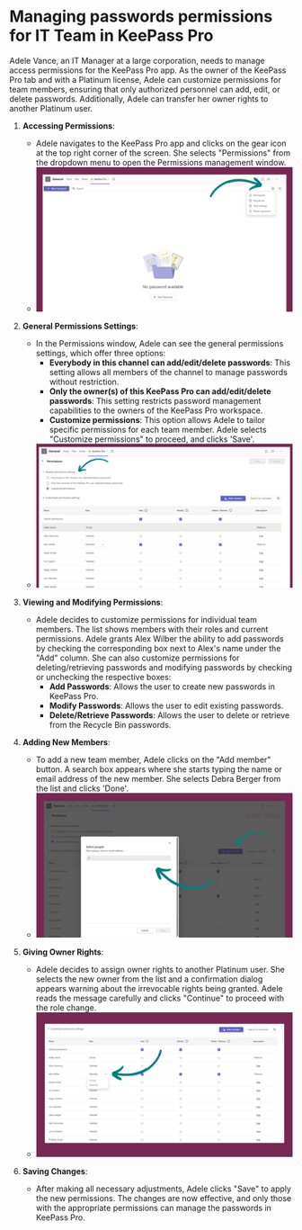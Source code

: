 # Managing passwords permissions for IT Team in KeePass Pro

Adele Vance, an IT Manager at a large corporation, needs to manage access permissions for the KeePass Pro app. As the owner of the KeePass Pro tab and with a Platinum license, Adele can customize permissions for team members, ensuring that only authorized personnel can add, edit, or delete passwords. Additionally, Adele can transfer her owner rights to another Platinum user.

1. **Accessing Permissions**:
   - Adele navigates to the KeePass Pro app and clicks on the gear icon at the top right corner of the screen. She selects "Permissions" from the dropdown menu to open the Permissions management window.
   - ![Screenshot 1](../../../.vuepress/public/assets/img/teams-pro/keepass-pro/1.png)

2. **General Permissions Settings**:
   - In the Permissions window, Adele can see the general permissions settings, which offer three options:
     - **Everybody in this channel can add/edit/delete passwords**: This setting allows all members of the channel to manage passwords without restriction.
     - **Only the owner(s) of this KeePass Pro can add/edit/delete passwords**: This setting restricts password management capabilities to the owners of the KeePass Pro workspace.
     - **Customize permissions**: This option allows Adele to tailor specific permissions for each team member. Adele selects "Customize permissions" to proceed, and clicks 'Save'.
   - ![Screenshot 2](../../../.vuepress/public/assets/img/teams-pro/keepass-pro/2.png)

3. **Viewing and Modifying Permissions**:
   - Adele decides to customize permissions for individual team members. The list shows members with their roles and current permissions. Adele grants Alex Wilber the ability to add passwords by checking the corresponding box next to Alex's name under the "Add" column. She can also customize permissions for deleting/retrieving passwords and modifying passwords by checking or unchecking the respective boxes:
     - **Add Passwords**: Allows the user to create new passwords in KeePass Pro.
     - **Modify Passwords**: Allows the user to edit existing passwords.
     - **Delete/Retrieve Passwords**: Allows the user to delete or retrieve from the Recycle Bin passwords.

4. **Adding New Members**:
   - To add a new team member, Adele clicks on the "Add member" button. A search box appears where she starts typing the name or email address of the new member. She selects Debra Berger from the list and clicks 'Done'.
   - ![Screenshot 3](../../../.vuepress/public/assets/img/teams-pro/keepass-pro/3.png)

5. **Giving Owner Rights**:
   - Adele decides to assign owner rights to another Platinum user. She selects the new owner from the list and a confirmation dialog appears warning about the irrevocable rights being granted. Adele reads the message carefully and clicks "Continue" to proceed with the role change.
   - ![Screenshot 4](../../../.vuepress/public/assets/img/teams-pro/keepass-pro/4.png)

6. **Saving Changes**:
   - After making all necessary adjustments, Adele clicks "Save" to apply the new permissions. The changes are now effective, and only those with the appropriate permissions can manage the passwords in KeePass Pro.

<Intercom />
<Hubspot />
<Clarity />
<GoogleAnalytics />